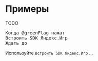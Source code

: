# Примеры
TODO
<pre class="scratchblocks">
Когда @greenFlag нажат
Встроить SDK Яндекс.Игр
Ждать до <SDK загружен?>
</pre>

Используйте <code class="sb">Встроить SDK Яндекс.Игр</code> ...